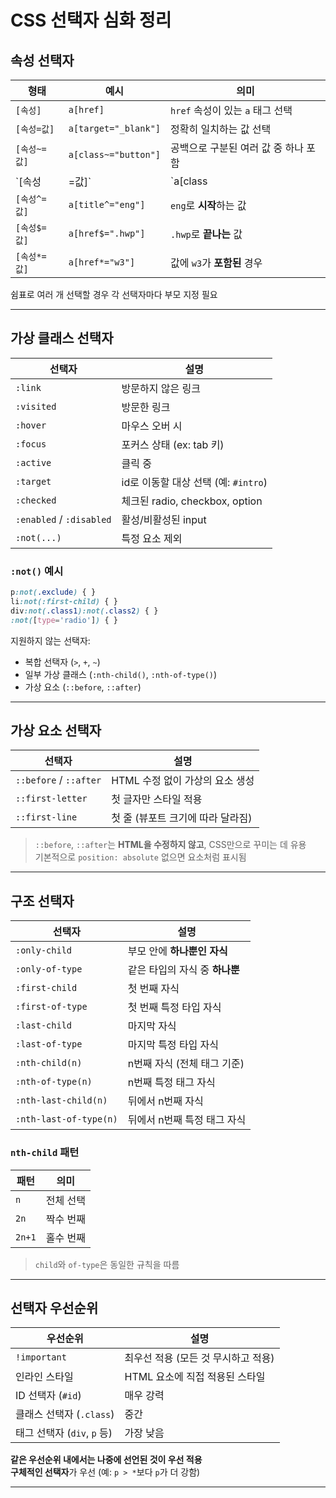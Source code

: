 #  CSS 선택자 심화 정리

##  속성 선택자

| 형태 | 예시 | 의미 |
|------|------|------|
| `[속성]` | `a[href]` | `href` 속성이 있는 `a` 태그 선택 |
| `[속성=값]` | `a[target="_blank"]` | 정확히 일치하는 값 선택 |
| `[속성~=값]` | `a[class~="button"]` | 공백으로 구분된 여러 값 중 하나 포함 |
| `[속성|=값]` | `a[class|="us"]` | `us` 또는 `us-`로 시작하는 값 선택 |
| `[속성^=값]` | `a[title^="eng"]` | `eng`로 **시작**하는 값 |
| `[속성$=값]` | `a[href$=".hwp"]` | `.hwp`로 **끝나는** 값 |
| `[속성*=값]` | `a[href*="w3"]` | 값에 `w3`가 **포함된** 경우 |

 쉼표로 여러 개 선택할 경우 각 선택자마다 부모 지정 필요

---

##  가상 클래스 선택자

| 선택자 | 설명 |
|--------|------|
| `:link` | 방문하지 않은 링크 |
| `:visited` | 방문한 링크 |
| `:hover` | 마우스 오버 시 |
| `:focus` | 포커스 상태 (ex: tab 키) |
| `:active` | 클릭 중 |
| `:target` | id로 이동할 대상 선택 (예: `#intro`) |
| `:checked` | 체크된 radio, checkbox, option |
| `:enabled` / `:disabled` | 활성/비활성된 input |
| `:not(...)` | 특정 요소 제외 |

### `:not()` 예시

```css
p:not(.exclude) { }
li:not(:first-child) { }
div:not(.class1):not(.class2) { }
:not([type='radio']) { }
```

 지원하지 않는 선택자:
- 복합 선택자 (`>`, `+`, `~`)
- 일부 가상 클래스 (`:nth-child()`, `:nth-of-type()`)
- 가상 요소 (`::before`, `::after`)

---

##  가상 요소 선택자

| 선택자 | 설명 |
|--------|------|
| `::before` / `::after` | HTML 수정 없이 가상의 요소 생성 |
| `::first-letter` | 첫 글자만 스타일 적용 |
| `::first-line` | 첫 줄 (뷰포트 크기에 따라 달라짐) |

> `::before`, `::after`는 **HTML을 수정하지 않고**, CSS만으로 꾸미는 데 유용  
> 기본적으로 `position: absolute` 없으면 요소처럼 표시됨

---

##  구조 선택자

| 선택자 | 설명 |
|--------|------|
| `:only-child` | 부모 안에 **하나뿐인 자식** |
| `:only-of-type` | 같은 타입의 자식 중 **하나뿐** |
| `:first-child` | 첫 번째 자식 |
| `:first-of-type` | 첫 번째 특정 타입 자식 |
| `:last-child` | 마지막 자식 |
| `:last-of-type` | 마지막 특정 타입 자식 |
| `:nth-child(n)` | n번째 자식 (전체 태그 기준) |
| `:nth-of-type(n)` | n번째 특정 태그 자식 |
| `:nth-last-child(n)` | 뒤에서 n번째 자식 |
| `:nth-last-of-type(n)` | 뒤에서 n번째 특정 태그 자식 |

### `nth-child` 패턴

| 패턴 | 의미 |
|------|------|
| `n` | 전체 선택 |
| `2n` | 짝수 번째 |
| `2n+1` | 홀수 번째 |

> `child`와 `of-type`은 동일한 규칙을 따름

---

##  선택자 우선순위

| 우선순위 | 설명 |
|----------|------|
| `!important` | 최우선 적용 (모든 것 무시하고 적용) |
| 인라인 스타일 | HTML 요소에 직접 적용된 스타일 |
| ID 선택자 (`#id`) | 매우 강력 |
| 클래스 선택자 (`.class`) | 중간 |
| 태그 선택자 (`div`, `p` 등) | 가장 낮음 |

 **같은 우선순위 내에서는 나중에 선언된 것이 우선 적용**  
 **구체적인 선택자**가 우선 (예: `p > *`보다 `p`가 더 강함)

---
